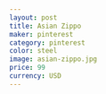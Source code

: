 ```yaml
---
layout: post
title: Asian Zippo 
maker: pinterest
category: pinterest 
color: steel
image: asian-zippo.jpg
price: 99 
currency: USD
---
```

